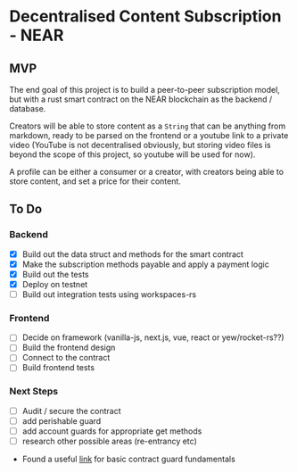 # Decentralised Content Subscription - NEAR

## MVP
The end goal of this project is to build a peer-to-peer subscription model, but
with a rust smart contract on the NEAR blockchain as the backend / database.

Creators will be able to store content as a `String` that can be anything
from markdown, ready to be parsed on the frontend or a youtube link to a private
video (YouTube is not decentralised obviously, but storing video files is beyond
the scope of this project, so youtube will be used for now).

A profile can be either a consumer or a creator, with creators being able to store
content, and set a price for their content.

## To Do

### Backend
- [x] Build out the data struct and methods for the smart contract
- [X] Make the subscription methods payable and apply a payment logic
- [X] Build out the tests
- [X] Deploy on testnet
- [ ] Build out integration tests using workspaces-rs

### Frontend
- [ ] Decide on framework (vanilla-js, next.js, vue, react or yew/rocket-rs??)
- [ ] Build the frontend design
- [ ] Connect to the contract
- [ ] Build frontend tests

### Next Steps
- [ ]  Audit / secure the contract 
  - [ ]  add perishable guard
  - [ ]  add account guards for appropriate get methods
  - [ ]  research other possible areas (re-entrancy etc)

* Found a useful [link](https://www.youtube.com/watch?v=wC6CS7js-tc) for basic
contract guard fundamentals